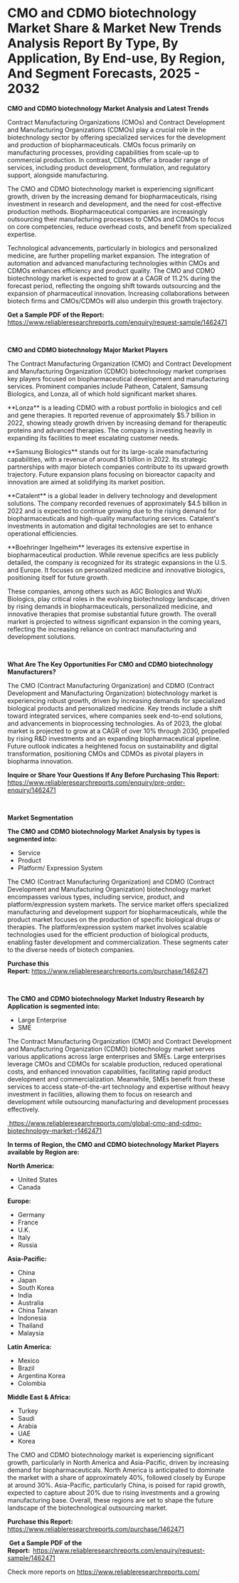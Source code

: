 <p><h1>CMO and CDMO biotechnology Market Share & Market New Trends Analysis Report By Type, By Application, By End-use, By Region, And Segment Forecasts, 2025 - 2032</h1></p><p><strong>CMO and CDMO biotechnology Market Analysis and Latest Trends</strong></p>
<p><p>Contract Manufacturing Organizations (CMOs) and Contract Development and Manufacturing Organizations (CDMOs) play a crucial role in the biotechnology sector by offering specialized services for the development and production of biopharmaceuticals. CMOs focus primarily on manufacturing processes, providing capabilities from scale-up to commercial production. In contrast, CDMOs offer a broader range of services, including product development, formulation, and regulatory support, alongside manufacturing.</p><p>The CMO and CDMO biotechnology market is experiencing significant growth, driven by the increasing demand for biopharmaceuticals, rising investment in research and development, and the need for cost-effective production methods. Biopharmaceutical companies are increasingly outsourcing their manufacturing processes to CMOs and CDMOs to focus on core competencies, reduce overhead costs, and benefit from specialized expertise.</p><p>Technological advancements, particularly in biologics and personalized medicine, are further propelling market expansion. The integration of automation and advanced manufacturing technologies within CMOs and CDMOs enhances efficiency and product quality. The CMO and CDMO biotechnology market is expected to grow at a CAGR of 11.2% during the forecast period, reflecting the ongoing shift towards outsourcing and the expansion of pharmaceutical innovation. Increasing collaborations between biotech firms and CMOs/CDMOs will also underpin this growth trajectory.</p></p>
<p><strong>Get a Sample PDF of the Report:&nbsp;</strong> <a href="https://www.reliableresearchreports.com/enquiry/request-sample/1462471?utm_campaign=3111&utm_medium=2&utm_source=Github&utm_content=ia&utm_term=11032025&utm_id=cmo-and-cdmo-biotechnology">https://www.reliableresearchreports.com/enquiry/request-sample/1462471</a></p>
<p>&nbsp;</p>
<p><strong>CMO and CDMO biotechnology Major Market Players</strong></p>
<p><p>The Contract Manufacturing Organization (CMO) and Contract Development and Manufacturing Organization (CDMO) biotechnology market comprises key players focused on biopharmaceutical development and manufacturing services. Prominent companies include Patheon, Catalent, Samsung Biologics, and Lonza, all of which hold significant market shares.</p><p>**Lonza** is a leading CDMO with a robust portfolio in biologics and cell and gene therapies. It reported revenue of approximately $5.7 billion in 2022, showing steady growth driven by increasing demand for therapeutic proteins and advanced therapies. The company is investing heavily in expanding its facilities to meet escalating customer needs.</p><p>**Samsung Biologics** stands out for its large-scale manufacturing capabilities, with a revenue of around $1 billion in 2022. Its strategic partnerships with major biotech companies contribute to its upward growth trajectory. Future expansion plans focusing on bioreactor capacity and innovation are aimed at solidifying its market position.</p><p>**Catalent** is a global leader in delivery technology and development solutions. The company recorded revenues of approximately $4.5 billion in 2022 and is expected to continue growing due to the rising demand for biopharmaceuticals and high-quality manufacturing services. Catalent's investments in automation and digital technologies are set to enhance operational efficiencies.</p><p>**Boehringer Ingelheim** leverages its extensive expertise in biopharmaceutical production. While revenue specifics are less publicly detailed, the company is recognized for its strategic expansions in the U.S. and Europe. It focuses on personalized medicine and innovative biologics, positioning itself for future growth.</p><p>These companies, among others such as AGC Biologics and WuXi Biologics, play critical roles in the evolving biotechnology landscape, driven by rising demands in biopharmaceuticals, personalized medicine, and innovative therapies that promise substantial future growth. The overall market is projected to witness significant expansion in the coming years, reflecting the increasing reliance on contract manufacturing and development solutions.</p></p>
<p>&nbsp;</p>
<p><strong>What Are The Key Opportunities For CMO and CDMO biotechnology Manufacturers?</strong></p>
<p><p>The CMO (Contract Manufacturing Organization) and CDMO (Contract Development and Manufacturing Organization) biotechnology market is experiencing robust growth, driven by increasing demands for specialized biological products and personalized medicine. Key trends include a shift toward integrated services, where companies seek end-to-end solutions, and advancements in bioprocessing technologies. As of 2023, the global market is projected to grow at a CAGR of over 10% through 2030, propelled by rising R&D investments and an expanding biopharmaceutical pipeline. Future outlook indicates a heightened focus on sustainability and digital transformation, positioning CMOs and CDMOs as pivotal players in biopharma innovation.</p></p>
<p><strong>Inquire or Share Your Questions If Any Before Purchasing This Report:</strong> <a href="https://www.reliableresearchreports.com/enquiry/pre-order-enquiry/1462471?utm_campaign=3111&utm_medium=2&utm_source=Github&utm_content=ia&utm_term=11032025&utm_id=cmo-and-cdmo-biotechnology">https://www.reliableresearchreports.com/enquiry/pre-order-enquiry/1462471</a></p>
<p>&nbsp;</p>
<p><strong>Market Segmentation</strong></p>
<p><strong>The CMO and CDMO biotechnology Market Analysis by types is segmented into:</strong></p>
<p><ul><li>Service</li><li>Product</li><li>Platform/ Expression System</li></ul></p>
<p><p>The CMO (Contract Manufacturing Organization) and CDMO (Contract Development and Manufacturing Organization) biotechnology market encompasses various types, including service, product, and platform/expression system markets. The service market offers specialized manufacturing and development support for biopharmaceuticals, while the product market focuses on the production of specific biological drugs or therapies. The platform/expression system market involves scalable technologies used for the efficient production of biological products, enabling faster development and commercialization. These segments cater to the diverse needs of biotech companies.</p></p>
<p><strong>Purchase this Report:&nbsp;</strong><a href="https://www.reliableresearchreports.com/purchase/1462471?utm_campaign=3111&utm_medium=2&utm_source=Github&utm_content=ia&utm_term=11032025&utm_id=cmo-and-cdmo-biotechnology">https://www.reliableresearchreports.com/purchase/1462471</a></p>
<p>&nbsp;</p>
<p><strong>The CMO and CDMO biotechnology Market Industry Research by Application is segmented into:</strong></p>
<p><ul><li>Large Enterprise</li><li>SME</li></ul></p>
<p><p>The Contract Manufacturing Organization (CMO) and Contract Development and Manufacturing Organization (CDMO) biotechnology market serves various applications across large enterprises and SMEs. Large enterprises leverage CMOs and CDMOs for scalable production, reduced operational costs, and enhanced innovation capabilities, facilitating rapid product development and commercialization. Meanwhile, SMEs benefit from these services to access state-of-the-art technology and expertise without heavy investment in facilities, allowing them to focus on research and development while outsourcing manufacturing and development processes effectively.</p></p>
<p><a href="https://www.reliableresearchreports.com/global-cmo-and-cdmo-biotechnology-market-r1462471?utm_campaign=3111&utm_medium=2&utm_source=Github&utm_content=ia&utm_term=11032025&utm_id=cmo-and-cdmo-biotechnology">&nbsp;https://www.reliableresearchreports.com/global-cmo-and-cdmo-biotechnology-market-r1462471</a></p>
<p><strong>In terms of Region, the CMO and CDMO biotechnology Market Players available by Region are:</strong></p>
<p>
    <p> <strong> North America: </strong>
        <ul>
            <li>United States</li>
            <li>Canada</li>
        </ul>
        </p> 
    <p> <strong> Europe: </strong>
        <ul>
            <li>Germany</li>
            <li>France</li>
            <li>U.K.</li>
            <li>Italy</li>
            <li>Russia</li>
        </ul>
        </p> 
    <p> <strong> Asia-Pacific: </strong>
        <ul>
            <li>China</li>
            <li>Japan</li>
            <li>South Korea</li>
            <li>India</li>
            <li>Australia</li>
            <li>China Taiwan</li>
            <li>Indonesia</li>
            <li>Thailand</li>
            <li>Malaysia</li>
        </ul>
        </p> 
    <p> <strong> Latin America: </strong>
        <ul>
            <li>Mexico</li>
            <li>Brazil</li>
            <li>Argentina Korea</li>
            <li>Colombia</li>
        </ul>
        </p> 
    <p> <strong> Middle East & Africa: </strong>
        <ul>
            <li>Turkey</li>
            <li>Saudi</li>
            <li>Arabia</li>
            <li>UAE</li>
            <li>Korea</li>
        </ul>
    </p>
    </p>
<p><p>The CMO and CDMO biotechnology market is experiencing significant growth, particularly in North America and Asia-Pacific, driven by increasing demand for biopharmaceuticals. North America is anticipated to dominate the market with a share of approximately 40%, followed closely by Europe at around 30%. Asia-Pacific, particularly China, is poised for rapid growth, expected to capture about 20% due to rising investments and a growing manufacturing base. Overall, these regions are set to shape the future landscape of the biotechnological outsourcing market.</p></p>
<p><strong>Purchase this Report: </strong><a href="https://www.reliableresearchreports.com/purchase/1462471?utm_campaign=3111&utm_medium=2&utm_source=Github&utm_content=ia&utm_term=11032025&utm_id=cmo-and-cdmo-biotechnology">https://www.reliableresearchreports.com/purchase/1462471</a></p>
<p>&nbsp;<strong>Get a Sample PDF of the Report:&nbsp;&nbsp;</strong><a href="https://www.reliableresearchreports.com/enquiry/request-sample/1462471?utm_campaign=3111&utm_medium=2&utm_source=Github&utm_content=ia&utm_term=11032025&utm_id=cmo-and-cdmo-biotechnology">https://www.reliableresearchreports.com/enquiry/request-sample/1462471</a></p>
<p><strong></strong></p>
<p>Check more reports on <a href="https://www.reliableresearchreports.com/?utm_campaign=3111&utm_medium=2&utm_source=Github&utm_content=ia&utm_term=11032025&utm_id=cmo-and-cdmo-biotechnology">https://www.reliableresearchreports.com/</a></p>